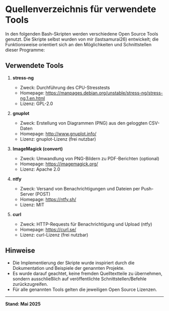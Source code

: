 # Quellenverzeichnis für verwendete Tools

In den folgenden Bash-Skripten werden verschiedene Open Source Tools genutzt. Die Skripte selbst wurden von mir (lastsamurai26) entwickelt; die Funktionsweise orientiert sich an den Möglichkeiten und Schnittstellen dieser Programme:

## Verwendete Tools

1. **stress-ng**
   - Zweck: Durchführung des CPU-Stresstests
   - Homepage: https://manpages.debian.org/unstable/stress-ng/stress-ng.1.en.html
   - Lizenz: GPL-2.0

2. **gnuplot**
   - Zweck: Erstellung von Diagrammen (PNG) aus den geloggten CSV-Daten
   - Homepage: http://www.gnuplot.info/
   - Lizenz: gnuplot-Lizenz (frei nutzbar)

3. **ImageMagick (convert)**
   - Zweck: Umwandlung von PNG-Bildern zu PDF-Berichten (optional)
   - Homepage: https://imagemagick.org/
   - Lizenz: Apache 2.0

4. **ntfy**
   - Zweck: Versand von Benachrichtigungen und Dateien per Push-Server (POST)
   - Homepage: https://ntfy.sh/
   - Lizenz: MIT

5. **curl**
   - Zweck: HTTP-Requests für Benachrichtigung und Upload (ntfy)
   - Homepage: https://curl.se/
   - Lizenz: curl-Lizenz (frei nutzbar)

## Hinweise
- Die Implementierung der Skripte wurde inspiriert durch die Dokumentation und Beispiele der genannten Projekte.
- Es wurde darauf geachtet, keine fremden Quelltextteile zu übernehmen, sondern ausschließlich auf veröffentlichte Schnittstellen/Befehle zurückzugreifen.
- Für alle genannten Tools gelten die jeweiligen Open Source Lizenzen.

---

**Stand: Mai 2025**